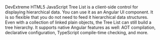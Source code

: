 DevExtreme HTML5 JavaScript Tree List is a client-side control for displaying hierarchical data. You can use it as an Angular UI component. It is so flexible that you do not need to feed it hierarchical data structures. Even with a collection of linked plain objects, the Tree List can still build a tree hierarchy. It supports native Angular features as well: AOT compilation, declarative configuration, TypeScript compile-time checking, and more.
